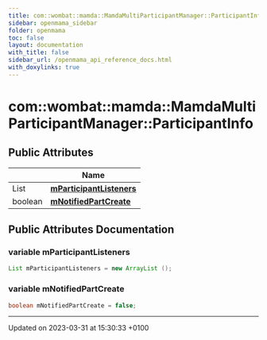```yaml
---
title: com::wombat::mamda::MamdaMultiParticipantManager::ParticipantInfo
sidebar: openmama_sidebar
folder: openmama
toc: false
layout: documentation
with_title: false
sidebar_url: /openmama_api_reference_docs.html
with_doxylinks: true
---
```


# com::wombat::mamda::MamdaMultiParticipantManager::ParticipantInfo





## Public Attributes

|                | Name           |
| -------------- | -------------- |
| List | **[mParticipantListeners](classcom_1_1wombat_1_1mamda_1_1MamdaMultiParticipantManager_1_1ParticipantInfo.html#variable-mparticipantlisteners)**  |
| boolean | **[mNotifiedPartCreate](classcom_1_1wombat_1_1mamda_1_1MamdaMultiParticipantManager_1_1ParticipantInfo.html#variable-mnotifiedpartcreate)**  |

## Public Attributes Documentation

### variable mParticipantListeners

```java
List mParticipantListeners = new ArrayList ();
```


### variable mNotifiedPartCreate

```java
boolean mNotifiedPartCreate = false;
```


-------------------------------

Updated on 2023-03-31 at 15:30:33 +0100
